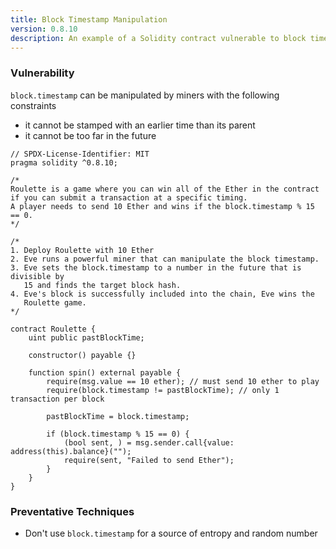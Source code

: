 ```yaml
---
title: Block Timestamp Manipulation
version: 0.8.10
description: An example of a Solidity contract vulnerable to block timestamp manipulation
---
```


### Vulnerability

`block.timestamp` can be manipulated by miners with the following constraints

- it cannot be stamped with an earlier time than its parent
- it cannot be too far in the future

```solidity
// SPDX-License-Identifier: MIT
pragma solidity ^0.8.10;

/*
Roulette is a game where you can win all of the Ether in the contract
if you can submit a transaction at a specific timing.
A player needs to send 10 Ether and wins if the block.timestamp % 15 == 0.
*/

/*
1. Deploy Roulette with 10 Ether
2. Eve runs a powerful miner that can manipulate the block timestamp.
3. Eve sets the block.timestamp to a number in the future that is divisible by
   15 and finds the target block hash.
4. Eve's block is successfully included into the chain, Eve wins the
   Roulette game.
*/

contract Roulette {
    uint public pastBlockTime;

    constructor() payable {}

    function spin() external payable {
        require(msg.value == 10 ether); // must send 10 ether to play
        require(block.timestamp != pastBlockTime); // only 1 transaction per block

        pastBlockTime = block.timestamp;

        if (block.timestamp % 15 == 0) {
            (bool sent, ) = msg.sender.call{value: address(this).balance}("");
            require(sent, "Failed to send Ether");
        }
    }
}

```

### Preventative Techniques

- Don't use `block.timestamp` for a source of entropy and random number
